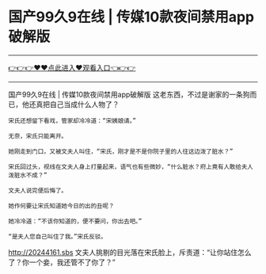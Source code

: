 # 国产99久9在线 | 传媒10款夜间禁用app破解版

<hr/><a href="https://github.com/etdfr/piqi/issues/1">👉👉👉♥♥点此进入♥观看入口👈👉👉</a><hr/>

国产99久9在线 | 传媒10款夜间禁用app破解版
这老东西，不过是谢家的一条狗而已，他还真把自己当成什么人物了？

    宋氏还想留下看戏，管家却冷冷道：“宋姨娘请。”

    无奈，宋氏只能离开。

    她刚走到门口，又被文夫人叫住，“宋氏，刚才是不是你院子里的人往这边泼了脏水？”

    宋氏回过头，视线在文夫人身上打量起来，语气也有些微妙，“什么脏水？府上竟有人敢给夫人泼脏水不成？”

    文夫人说完便后悔了。

    她作何要让宋氏知道她今日的出的丑呢？

    她冷冷道：“不该你知道的，便不要问，你出去吧。”

    “是夫人您自己叫住了我。”宋氏反驳。
http://20244161.sbs
    文夫人挑剔的目光落在宋氏脸上，斥责道：“让你站住怎么了？你一个妾，我还管不了你了？”
